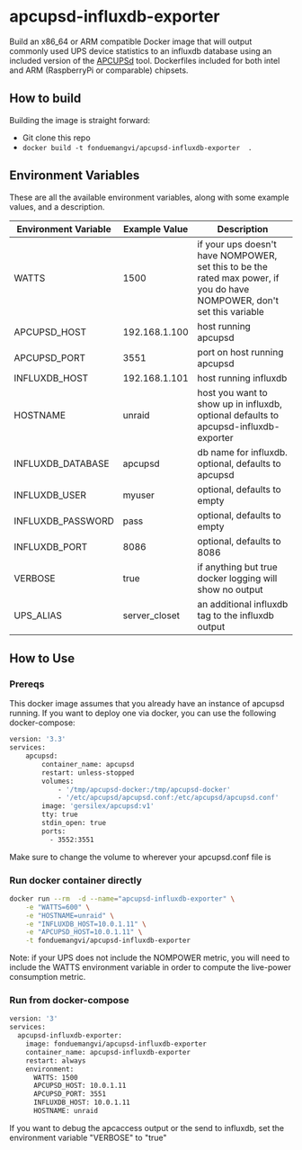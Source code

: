 # apcupsd-influxdb-exporter

Build an x86_64 or ARM compatible Docker image that will output commonly used UPS device statistics to an influxdb database using an included version of the 
[APCUPSd](http://www.apcupsd.org/) 
tool. Dockerfiles included for both intel and ARM (RaspberryPi or comparable) chipsets.

## How to build
Building the image is straight forward:
* Git clone this repo
* `docker build -t fonduemangvi/apcupsd-influxdb-exporter  .`

## Environment Variables
These are all the available environment variables, along with some example values, and a description.

| Environment Variable | Example Value | Description |
| -------------------- | ------------- | ----------- |
| WATTS |  1500 | if your ups doesn't have NOMPOWER, set this to be the rated max power, if you do have  NOMPOWER, don't set this variable |
| APCUPSD_HOST |  192.168.1.100 | host running apcupsd |
| APCUPSD_PORT |  3551 | port on host running apcupsd |
| INFLUXDB_HOST |  192.168.1.101 | host running influxdb |
| HOSTNAME |  unraid | host you want to show up in influxdb, optional defaults to apcupsd-influxdb-exporter |
| INFLUXDB_DATABASE |  apcupsd | db name for influxdb. optional, defaults to apcupsd |
| INFLUXDB_USER | myuser | optional, defaults to empty |
| INFLUXDB_PASSWORD | pass | optional, defaults to empty |
| INFLUXDB_PORT |  8086 | optional, defaults to 8086 |
| VERBOSE | true | if anything but true docker logging will show no output
| UPS_ALIAS | server_closet | an additional influxdb tag to the influxdb output |

## How to Use

### Prereqs
This docker image assumes that you already have an instance of apcupsd running. If you want to deploy one via docker, you can use the following docker-compose:
```bash
version: '3.3'
services:
    apcupsd:
        container_name: apcupsd
        restart: unless-stopped
        volumes:
            - '/tmp/apcupsd-docker:/tmp/apcupsd-docker'
            - '/etc/apcupsd/apcupsd.conf:/etc/apcupsd/apcupsd.conf'
        image: 'gersilex/apcupsd:v1'
        tty: true
        stdin_open: true
        ports:
          - 3552:3551
```
Make sure to change the volume to wherever your apcupsd.conf file is

### Run docker container directly
```bash
docker run --rm  -d --name="apcupsd-influxdb-exporter" \
    -e "WATTS=600" \
    -e "HOSTNAME=unraid" \
    -e "INFLUXDB_HOST=10.0.1.11" \
    -e "APCUPSD_HOST=10.0.1.11" \
    -t fonduemangvi/apcupsd-influxdb-exporter
```
Note: if your UPS does not include the NOMPOWER metric, you will need to include the WATTS environment variable in order to compute the live-power consumption 
metric.

### Run from docker-compose
```bash
version: '3'
services:
  apcupsd-influxdb-exporter:
    image: fonduemangvi/apcupsd-influxdb-exporter
    container_name: apcupsd-influxdb-exporter
    restart: always
    environment:
      WATTS: 1500
      APCUPSD_HOST: 10.0.1.11
      APCUPSD_PORT: 3551
      INFLUXDB_HOST: 10.0.1.11
      HOSTNAME: unraid
```

If you want to debug the apcaccess output or the send to influxdb, set the environment variable "VERBOSE" to "true"
